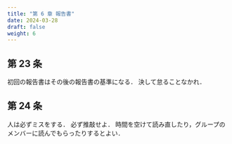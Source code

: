 ```yaml
---
title: "第 6 章 報告書"
date: 2024-03-28
draft: false
weight: 6
---
```


## 第 23 条

初回の報告書はその後の報告書の基準になる．
決して怠ることなかれ．

## 第 24 条

人は必ずミスをする．
必ず推敲せよ．
時間を空けて読み直したり，グループのメンバーに読んでもらったりするとよい．
